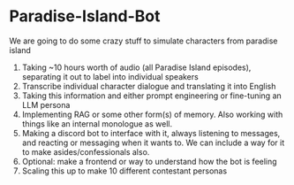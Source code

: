# Paradise-Island-Bot
We are going to do some crazy stuff to simulate characters from paradise island
1. Taking ~10 hours worth of audio (all Paradise Island episodes), separating it out to label into individual speakers
2. Transcribe individual character dialogue and translating it into English
3. Taking this information and either prompt engineering or fine-tuning an LLM persona
4. Implementing RAG or some other form(s) of memory. Also working with things like an internal monologue as well.
5. Making a discord bot to interface with it, always listening to messages, and reacting or messaging when it wants to. We can include a way for it to make asides/confessionals also.
6. Optional: make a frontend or way to understand how the bot is feeling
7. Scaling this up to make 10 different contestant personas
